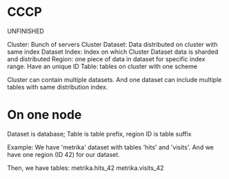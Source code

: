 # CCCP
UNFINISHED



Cluster: Bunch of servers
Cluster Dataset: Data distributed on cluster with same index
Dataset Index: Index on which Cluster Dataset data is sharded and distributed
Region: one piece of data in dataset for specific index range. Have an unique ID
Table: tables on cluster with one scheme

Cluster can contain multiple datasets. And one dataset can include multiple tables with same distribution index.



# On one node

Dataset is database; Table is table prefix, region ID is table suffix

Example:
We have 'metrika' dataset with tables 'hits' and 'visits'.
And we have one region (ID 42) for our dataset.

Then, we have tables:
metrika.hits_42
metrika.visits_42


